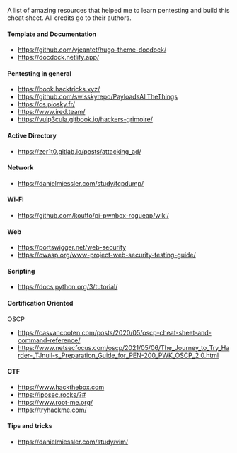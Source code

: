 A list of amazing resources that helped me to learn pentesting and build this cheat sheet. All
credits go to their authors.


#### Template and Documentation

- https://github.com/vjeantet/hugo-theme-docdock/
- https://docdock.netlify.app/


#### Pentesting in general

- https://book.hacktricks.xyz/
- https://github.com/swisskyrepo/PayloadsAllTheThings
- https://cs.piosky.fr/
- https://www.ired.team/
- https://vulp3cula.gitbook.io/hackers-grimoire/


#### Active Directory

- https://zer1t0.gitlab.io/posts/attacking_ad/


#### Network 

- https://danielmiessler.com/study/tcpdump/

#### Wi-Fi

- https://github.com/koutto/pi-pwnbox-rogueap/wiki/

#### Web

- https://portswigger.net/web-security
- https://owasp.org/www-project-web-security-testing-guide/

#### Scripting

- https://docs.python.org/3/tutorial/

#### Certification Oriented

OSCP

- https://casvancooten.com/posts/2020/05/oscp-cheat-sheet-and-command-reference/
- https://www.netsecfocus.com/oscp/2021/05/06/The_Journey_to_Try_Harder-_TJnull-s_Preparation_Guide_for_PEN-200_PWK_OSCP_2.0.html

#### CTF

- https://www.hackthebox.com
- https://ippsec.rocks/?#
- https://www.root-me.org/
- https://tryhackme.com/

#### Tips and tricks

- https://danielmiessler.com/study/vim/



